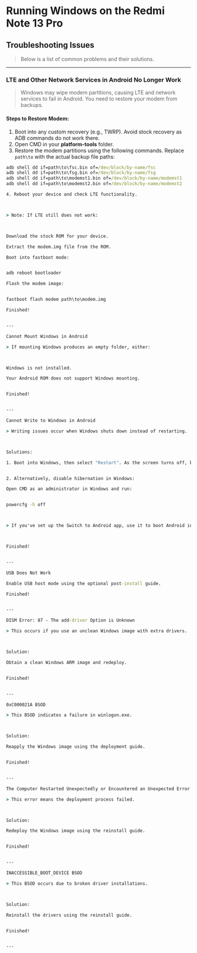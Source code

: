 # Running Windows on the Redmi Note 13 Pro

## Troubleshooting Issues
> Below is a list of common problems and their solutions.

---

### **LTE and Other Network Services in Android No Longer Work**
> Windows may wipe modem partitions, causing LTE and network services to fail in Android. You need to restore your modem from backups.

#### Steps to Restore Modem:
1. Boot into any custom recovery (e.g., TWRP). Avoid stock recovery as ADB commands do not work there.
2. Open CMD in your **platform-tools** folder.
3. Restore the modem partitions using the following commands. Replace `path\to` with the actual backup file paths:

```cmd
adb shell dd if=path\to\fsc.bin of=/dev/block/by-name/fsc
adb shell dd if=path\to\fsg.bin of=/dev/block/by-name/fsg
adb shell dd if=path\to\modemst1.bin of=/dev/block/by-name/modemst1
adb shell dd if=path\to\modemst2.bin of=/dev/block/by-name/modemst2

4. Reboot your device and check LTE functionality.



> Note: If LTE still does not work:



Download the stock ROM for your device.

Extract the modem.img file from the ROM.

Boot into fastboot mode:


adb reboot bootloader

Flash the modem image:


fastboot flash modem path\to\modem.img

Finished!


---

Cannot Mount Windows in Android

> If mounting Windows produces an empty folder, either:



Windows is not installed.

Your Android ROM does not support Windows mounting.


Finished!


---

Cannot Write to Windows in Android

> Writing issues occur when Windows shuts down instead of restarting.



Solutions:

1. Boot into Windows, then select "Restart". As the screen turns off, boot into TWRP and load Android.


2. Alternatively, disable hibernation in Windows:

Open CMD as an administrator in Windows and run:


powercfg -h off



> If you've set up the Switch to Android app, use it to boot Android instead.



Finished!


---

USB Does Not Work

Enable USB host mode using the optional post-install guide.

Finished!


---

DISM Error: 87 - The add-driver Option is Unknown

> This occurs if you use an unclean Windows image with extra drivers.



Solution:

Obtain a clean Windows ARM image and redeploy.


Finished!


---

0xC000021A BSOD

> This BSOD indicates a failure in winlogon.exe.



Solution:

Reapply the Windows image using the deployment guide.


Finished!


---

The Computer Restarted Unexpectedly or Encountered an Unexpected Error

> This error means the deployment process failed.



Solution:

Redeploy the Windows image using the reinstall guide.


Finished!


---

INACCESSIBLE_BOOT_DEVICE BSOD

> This BSOD occurs due to broken driver installations.



Solution:

Reinstall the drivers using the reinstall guide.


Finished!


---
